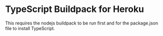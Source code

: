 TypeScript Buildpack for Heroku
=================================

This requires the nodejs buildpack to be run first and for the package.json file to install TypeScript.
